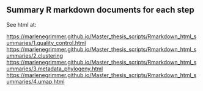 ## Summary R markdown documents for each step

See html at:

https://marlenegrimmer.github.io/Master_thesis_scripts/Rmarkdown_html_summaries/1.quality_control.html <br />
https://marlenegrimmer.github.io/Master_thesis_scripts/Rmarkdown_html_summaries/2.clustering <br />
https://marlenegrimmer.github.io/Master_thesis_scripts/Rmarkdown_html_summaries/3.metadata_phylogeny.html <br />
https://marlenegrimmer.github.io/Master_thesis_scripts/Rmarkdown_html_summaries/4.umap.html
